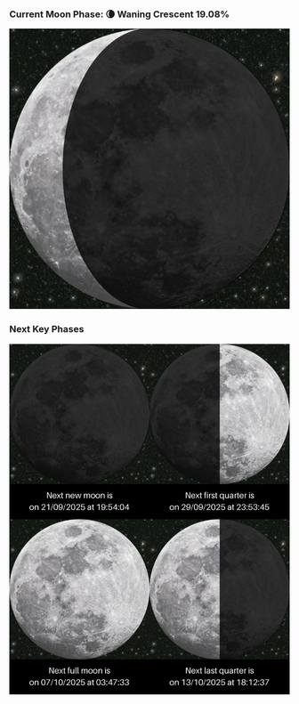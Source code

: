 ### Current Moon Phase: 🌘 Waning Crescent 19.08%
![Moon Phase](moonphase.png)
### Next Key Phases
![Gallery](gallery.png)